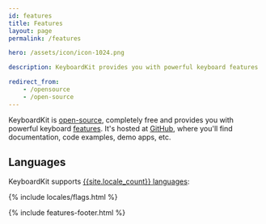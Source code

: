 ```yaml
---
id: features
title: Features
layout: page
permalink: /features

hero: /assets/icon/icon-1024.png

description: KeyboardKit provides you with powerful keyboard features

redirect_from: 
    - /opensource
    - /open-source
---
```


KeyboardKit is [open-source]({{site.urls.github}}), completely free and provides you with powerful keyboard [features](#features). It's hosted at [GitHub]({{site.urls.github}}), where you'll find documentation, code examples, demo apps, etc.


## Languages

KeyboardKit supports [{{site.locale_count}} languages](/locales):

{% include locales/flags.html %}

{% include features-footer.html %}